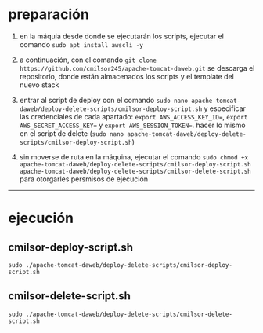 # preparación

1. en la máquia desde donde se ejecutarán los scripts, ejecutar el comando ```sudo apt install awscli -y```

2. a continuación, con el comando ```git clone https://github.com/cmilsor245/apache-tomcat-daweb.git``` se descarga el repositorio, donde están almacenados los scripts y el template del nuevo stack

3. entrar al script de deploy con el comando ```sudo nano apache-tomcat-daweb/deploy-delete-scripts/cmilsor-deploy-script.sh``` y especificar las credenciales de cada apartado: ```export AWS_ACCESS_KEY_ID=```, ```export AWS_SECRET_ACCESS_KEY=``` y ```export AWS_SESSION_TOKEN=```. hacer lo mismo en el script de delete (```sudo nano apache-tomcat-daweb/deploy-delete-scripts/cmilsor-deploy-script.sh```)

4. sin moverse de ruta en la máquina, ejecutar el comando ```sudo chmod +x apache-tomcat-daweb/deploy-delete-scripts/cmilsor-deploy-script.sh apache-tomcat-daweb/deploy-delete-scripts/cmilsor-delete-script.sh``` para otorgarles persmisos de ejecución

---

# ejecución

## cmilsor-deploy-script.sh
```sudo ./apache-tomcat-daweb/deploy-delete-scripts/cmilsor-deploy-script.sh```

## cmilsor-delete-script.sh
```sudo ./apache-tomcat-daweb/deploy-delete-scripts/cmilsor-delete-script.sh```